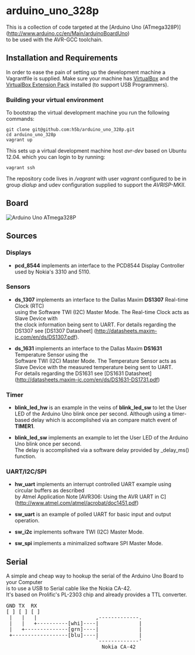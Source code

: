 # arduino_uno_328p

This is a collection of code targeted at the [Arduino Uno (ATmega328P)] (http://www.arduino.cc/en/Main/arduinoBoardUno)  
to be used with the AVR-GCC toolchain.

## Installation and Requirements

In order to ease the pain of setting up the development machine a Vagrantfile
is supplied. Make sure your machine has [VirtualBox](http://www.virtualbox.org)
and the [VirtualBox Extension Pack](http://download.virtualbox.org/virtualbox/4.2.18/) installed (to support USB
Programmers).

### Building your virtual environment

To bootstrap the virtual development machine you run the following commands:

```shell
git clone git@github.com:h5b/arduino_uno_328p.git
cd arduino_uno_328p
vagrant up
```

This sets up a virtual development machine host *avr-dev* based on Ubuntu
12.04. which you can login to by running:

`vagrant ssh`

The repository code lives in */vagrant* with user *vagrant* configured to be in
group *dialup* and udev configuration supplied to support the *AVRISP-MKII*.

## Board
![Arduino Uno ATmega328P](https://github.com/h5b/arduino_uno_328p/raw/master/doc/img/Uno328p.jpg)

## Sources

### Displays

* __pcd_8544__ implements an interface to the PCD8544 Display Controller used by Nokia's 3310 and 5110.

### Sensors

* __ds_1307__ implements an interface to the Dallas Maxim __DS1307__ Real-time Clock (RTC)  
  using the Software TWI (I2C) Master Mode. The Real-time Clock acts as Slave Device with  
  the clock information being sent to UART. For details regarding the DS1307 see [DS1307 Datasheet] (http://datasheets.maxim-ic.com/en/ds/DS1307.pdf).

* __ds_1631__ implements an interface to the Dallas Maxim __DS1631__ Temperature Sensor using the  
  Software TWI (I2C) Master Mode. The Temperature Sensor acts as Slave Device with the measured temperature being sent to UART.  
  For details regarding the DS1631 see [DS1631 Datasheet] (http://datasheets.maxim-ic.com/en/ds/DS1631-DS1731.pdf)  

### Timer

* __blink_led_hw__ is an example in the veins of __blink_led_sw__ to let the
  User LED of the Arduino Uno blink once per second. Although using a
  timer-based delay which is accomplished via an compare match event of __TIMER1__.

* __blink_led_sw__ implements an example to let the User LED of the Arduino Uno blink once per second.  
  The delay is accomplished via a software delay provided by _delay_ms() function.

### UART/I2C/SPI

* __hw_uart__ implements an interrupt controlled UART example using circular buffers as described  
  by Atmel Application Note [AVR306: Using the AVR UART in C] (http://www.atmel.com/atmel/acrobat/doc1451.pdf)

* __sw_uart__ is an example of polled UART for basic input and output operation.

* __sw_i2c__ implements software TWI (I2C) Master Mode.  

* __sw_spi__ implements a minimalized software SPI Master Mode.  

## Serial
A simple and cheap way to hookup the serial of the Arduino Uno Board to your Computer  
is to use a USB to Serial cable like the Nokia CA-42.  
It's based on Prolific's PL-2303 chip and already provides a TTL converter.

<pre>
GND TX  RX
[ ] [ ] [ ]
 |   |   |                   ,-------------.
 |   |   +----------[whi]----|             |
 |   +--------------[grn]----|             |
 +------------------[blu]----|             |
                             `-------------'
                               Nokia CA-42
</pre>
